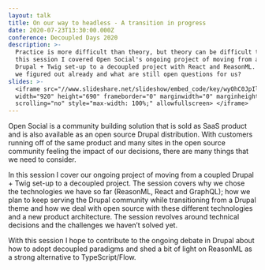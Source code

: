 ```yaml
---
layout: talk
title: On our way to headless - A transition in progress
date: 2020-07-23T13:30:00.000Z
conference: Decoupled Days 2020
description: >-
  Practice is more difficult than theory, but theory can be difficult too. In
  this session I covered Open Social's ongoing project of moving from a coupled
  Drupal + Twig set-up to a decoupled project with React and ReasonML. What have
  we figured out already and what are still open questions for us? 
slides: >-
  <iframe src="//www.slideshare.net/slideshow/embed_code/key/wyOhC0JpIlrBfq"
  width="920" height="690" frameborder="0" marginwidth="0" marginheight="0"
  scrolling="no" style="max-width: 100%;" allowfullscreen> </iframe>
---
```

Open Social is a community building solution that is sold as SaaS product and is also available as an open source Drupal distribution. With customers running off of the same product and many sites in the open source community feeling the impact of our decisions, there are many things that we need to consider.

In this session I cover our ongoing project of moving from a coupled Drupal + Twig set-up to a decoupled project. The session covers why we chose the technologies we have so far (ReasonML, React and GraphQL); how we plan to keep serving the Drupal community while transitioning from a Drupal theme and how we deal with open source with these different technologies and a new product architecture. The session revolves around technical decisions and the challenges we haven’t solved yet. 

With this session I hope to contribute to the ongoing debate in Drupal about how to adopt decoupled paradigms and shed a bit of light on ReasonML as a strong alternative to TypeScript/Flow.
